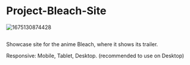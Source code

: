 # Project-Bleach-Site
![1675130874428](https://user-images.githubusercontent.com/86202392/215641888-4c1afe6b-8942-4197-9495-f548203141d4.png)

##
Showcase site for the anime Bleach, where it shows its trailer.

Responsive: Mobile, Tablet, Desktop. (recommended to use on Desktop)
